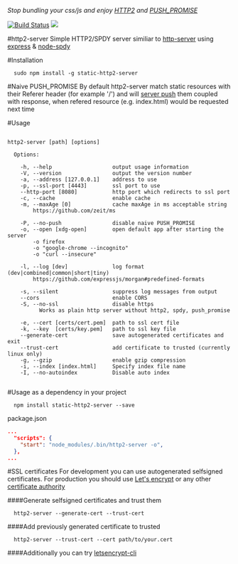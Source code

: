 *Stop bundling your css/js and enjoy [HTTP2](https://http2.github.io/) and [PUSH_PROMISE](http://httpwg.org/specs/rfc7540.html#PUSH_PROMISE)*

[![Build Status](https://travis-ci.org/slavaGanzin/http2-server.svg?branch=master)](https://travis-ci.org/slavaGanzin/http2-server)
[![](https://david-dm.org/slavaGanzin/http2-server.svg)](https://david-dm.org/slavaGanzin/http2-server)

#http2-server
Simple HTTP2/SPDY server similiar to [http-server](https://github.com/indexzero/http-server) using [express](https://github.com/expressjs/express) & [node-spdy](https://github.com/indutny/node-spdy)

#Installation
```
  sudo npm install -g static-http2-server
```
#Naive PUSH_PROMISE
By default http2-server match static resources with their Referer header (for example '/') and will [server push](https://http2.github.io/faq/#whats-the-benefit-of-server-push) them coupled with response, when refered resource (e.g. index.html) would be requested next time

#Usage

```

http2-server [path] [options]

  Options:

    -h, --help                   output usage information
    -V, --version                output the version number
    -a, --address [127.0.0.1]    address to use
    -p, --ssl-port [4443]        ssl port to use
    --http-port [8080]           http port which redirects to ssl port
    -c, --cache                  enable cache
    -m, --maxAge [0]             cache maxAge in ms acceptable string
        https://github.com/zeit/ms
    
    -P, --no-push                disable naive PUSH_PROMISE
    -o, --open [xdg-open]        open default app after starting the server
        -o firefox
        -o "google-chrome --incognito"
        -o "curl --insecure"
    
    -l, --log [dev]              log format (dev|combined|common|short|tiny)
        https://github.com/expressjs/morgan#predefined-formats
    
    -s, --silent                 suppress log messages from output
    --cors                       enable CORS
    -S, --no-ssl                 disable https
          Works as plain http server without http2, spdy, push_promise
    
    -e, --cert [certs/cert.pem]  path to ssl cert file
    -k, --key  [certs/key.pem]   path to ssl key file
    --generate-cert              save autogenerated certificates and exit
    --trust-cert                 add certificate to trusted (currently linux only)
    -g, --gzip                   enable gzip compression
    -i, --index [index.html]     Specify index file name
    -I, --no-autoindex           Disable auto index


```

#Usage as a dependency in your project

```AsciiDoc
  npm install static-http2-server --save
```
package.json
```json
...
  "scripts": {
    "start": "node_modules/.bin/http2-server -o",
  },
...  
```

#SSL certificates
For development you can use autogenerated selfsigned certificates. For production you should use [Let's encrypt](https://letsencrypt.org/) or any other [certificate authority](https://en.wikipedia.org/wiki/Certificate_authority)


####Generate selfsigned certificates and trust them
```
  http2-server --generate-cert --trust-cert
```

####Add previously generated certificate to trusted
```
  http2-server --trust-cert --cert path/to/your.cert
```

####Additionally you can try
[letsencrypt-cli](https://github.com/Daplie/letsencrypt-cli)
